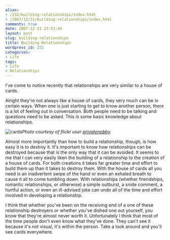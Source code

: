 ```yaml
---
alias:
- /232/building-relationships/index.html
- /2007/12/31/building-relationships/index.html
comments: true
date: 2007-12-31 23:53:44
layout: post
slug: building-relationships
title: Building Relationships
wordpress_id: 232
categories:
- Life
tags:
- Life
- Relationships
---
```


I've come to notice recently that relationships are very similar to a house of cards.

Alright they're not always like a house of cards, they very much can be in certain ways.  When one is just starting to get to know another person, there is a lot of feeling out in conversation.  Both people need to be talking and questions need to be asked.  This is some basic knowledge about relationships.


![cards](http://farm3.static.flickr.com/2040/2153285874_fd145e3f75_o.jpg)_Photo courtesy of flickr user [privatenobby](http://www.flickr.com/photos/privatenobby/)_


Almost more importantly than how to build a relationship, though, is how easy it is to destroy it.  It's important to know how relationships can be destroyed because that is the only way that it can be avoided.  It seems to me that I can very easily liken the building of a relationship to the creation of a house of cards.  For both creations it takes far greater time and effort to build them up than it takes to destroy them.  With the house of cards all you need is an inadvertent swipe of the hand or even an exhaled breath to cause it all to come tumbling down.  With relationships (whether friendships, romantic relationships, or otherwise) a simple outburst, a snide comment, a hurtful action, or even an ill-advised joke can undo all of the time and effort involved in developing a relationship.

I think that whether you've been on the receiving end of a one of these relationship destroyers or whether you've dished one out yourself, you know that they're almost never worth it.  Unfortunately I think that most of the time people don't even know what they've done.  They can't see it because it's not visual, it's within the person.  Take a look around and you'll see cards everywhere.
